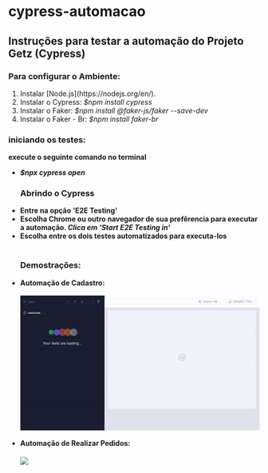 # cypress-automacao
<h2>Instruções para testar a automação do Projeto Getz (Cypress)</h2>

### Para configurar o Ambiente:
<ol>
<li>Instalar [Node.js](https://nodejs.org/en/). </li>
<li>Instalar o Cypress: <i>$npm install cypress</i></li>
<li>Instalar o Faker: <i>$npm install @faker-js/faker --save-dev</i></li>
<li>Instalar o Faker - Br: <i>$npm install faker-br</i></li>
</ol>

### iniciando os testes:
<b>execute o seguinte comando no terminal<b>
<ul>
<li><i>$npx cypress open</i></li>  

### Abrindo o Cypress
<li>Entre na opção 'E2E Testing'</li>
<li>Escolha Chrome ou outro navegador de sua prefêrencia para executar a automação. <i>Clica em 'Start E2E Testing in'</i></li>
<li>Escolha entre os dois testes automatizados para executa-los</li>
<br>

### Demostrações:
<li>Automação de Cadastro:
  <br><br>
<img src="cypress/videos/cadastro.gif" align="center"></li>
<br>
<li>Automação de Realizar Pedidos:
  <br><br>
<img src="cypress/videos/fazer pedido.gif" align="center"></li>
</p>
</ul>
